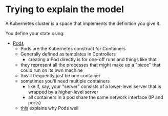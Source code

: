 # Trying to explain the model

A Kubernetes cluster is a space that implements the definition you give it.

You define your state using:

- [Pods](https://kubernetes.io/docs/concepts/workloads/pods/pod-overview/)
  - Pods are the Kubernetes construct for Containers
  - Generally defined as templates in Controllers
    - creating a Pod directly is for one-off runs and things like that
  - they represent all the processes that might make up a "piece" that could run on its own machine
  - this'll frequently just be one container
  - sometimes you'll need multiple containers
    - like if, say, your "server" consists of a lower-level server that is wrapped by a higher-level server
    - all containers in a pod share the same network interface (IP and ports)
  - [this](https://kubernetes.io/docs/concepts/workloads/pods/pod/#alternatives-considered) explains why Pods well
